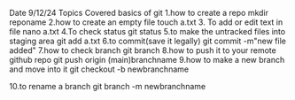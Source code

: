 Date 9/12/24
Topics Covered
basics of git
1.how to create a repo
mkdir reponame
2.how to create an empty file
touch a.txt
3. To add or edit text in file
nano a.txt
4.To check status
git status
5.to make the untracked files into staging area
git add a.txt
6.to commit(save it legally)
git commit -m"new file added"
7.how to check branch
git branch
8.how to push it to your remote github repo
git push origin (main)branchname
9.how to make a new branch and move into it
git checkout -b newbranchname

10.to rename a branch
git branch -m newbranchname


